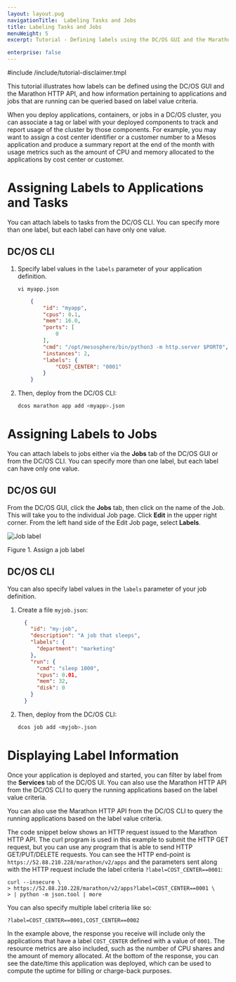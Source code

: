 ```yaml
---
layout: layout.pug
navigationTitle:  Labeling Tasks and Jobs
title: Labeling Tasks and Jobs
menuWeight: 5
excerpt: Tutorial - Defining labels using the DC/OS GUI and the Marathon HTTP API

enterprise: false
---
```


<!-- This source repo for this topic is https://github.com/dcos/dcos-docs-site -->
#include /include/tutorial-disclaimer.tmpl

This tutorial illustrates how labels can be defined using the DC/OS GUI and the Marathon HTTP API, and how information pertaining to applications and jobs that are running can be queried based on label value criteria.

When you deploy applications, containers, or jobs in a DC/OS cluster, you can associate a tag or label with your deployed components to track and report usage of the cluster by those components. For example, you may want to assign a cost center identifier or a customer number to a Mesos application and produce a summary report at the end of the month with usage metrics such as the amount of CPU and memory allocated to the applications by cost center or customer.

# Assigning Labels to Applications and Tasks

You can attach labels to tasks from the DC/OS CLI. You can specify more than one label, but each label can have only one value.

## DC/OS CLI

1. Specify label values in the `labels` parameter of your application definition.
    ```
    vi myapp.json
    ```
    ```json
        {
            "id": "myapp",
            "cpus": 0.1,
            "mem": 16.0,
            "ports": [
                0
            ],
            "cmd": "/opt/mesosphere/bin/python3 -m http.server $PORT0",
            "instances": 2,
            "labels": {
                "COST_CENTER": "0001"
            }
        }
    ```
1. Then, deploy from the DC/OS CLI:

    ```bash
    dcos marathon app add <myapp>.json
    ```

# Assigning Labels to Jobs

You can attach labels to jobs either via the **Jobs** tab of the DC/OS GUI or from the DC/OS CLI. You can specify more than one label, but each label can have only one value.

## DC/OS GUI

From the DC/OS GUI, click the **Jobs** tab, then click on the name of the Job. This will take you to the individual Job page. Click **Edit** in the upper right corner. From the left hand side of the Edit Job page, select **Labels**.

![Job label](/dcos/1.12/img/job-label.png)

Figure 1. Assign a job label

## DC/OS CLI

You can also specify label values in the `labels` parameter of your job definition.

1.  Create a file `myjob.json`:

    ```json
      {
        "id": "my-job",
        "description": "A job that sleeps",
        "labels": {
          "department": "marketing"
        },
        "run": {
          "cmd": "sleep 1000",
          "cpus": 0.01,
          "mem": 32,
          "disk": 0
        }
      }
    ```

1. Then, deploy from the DC/OS CLI:

    ```bash
    dcos job add <myjob>.json
    ```

# Displaying Label Information


Once your application is deployed and started, you can filter by label from the **Services** tab of the DC/OS UI. You can also use the Marathon HTTP API from the DC/OS CLI to query the running applications based on the label value criteria.

You can also use the Marathon HTTP API from the DC/OS CLI to query the running applications based on the label value criteria.

The code snippet below shows an HTTP request issued to the Marathon HTTP API. The curl program is used in this example to submit the HTTP GET request, but you can use any program that is able to send HTTP GET/PUT/DELETE requests. You can see the HTTP end-point is `https://52.88.210.228/marathon/v2/apps` and the parameters sent along with the HTTP request include the label criteria `?label=COST_CENTER==0001`:

    curl --insecure \
    > https://52.88.210.228/marathon/v2/apps?label=COST_CENTER==0001 \
    > | python -m json.tool | more

You can also specify multiple label criteria like so: 

```
?label=COST_CENTER==0001,COST_CENTER==0002
```

In the example above, the response you receive will include only the applications that have a label `COST_CENTER` defined with a value of `0001`. The resource metrics are also included, such as the number of CPU shares and the amount of memory allocated. At the bottom of the response, you can see the date/time this application was deployed, which can be used to compute the uptime for billing or charge-back purposes.

